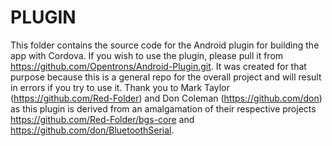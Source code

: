 PLUGIN
========
This folder contains the source code for the Android plugin for building the app with Cordova. If you wish to use the plugin, please pull it from https://github.com/Opentrons/Android-Plugin.git. It was created for that purpose because this is a general repo for the overall project and will result in errors if you try to use it. Thank you to Mark Taylor (https://github.com/Red-Folder) and Don Coleman (https://github.com/don) as this plugin is derived from an amalgamation of their respective projects https://github.com/Red-Folder/bgs-core and https://github.com/don/BluetoothSerial.
